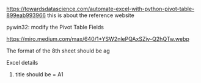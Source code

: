 https://towardsdatascience.com/automate-excel-with-python-pivot-table-899eab993966
this is about the reference website

pywin32: modify the Pivot Table Fields

https://miro.medium.com/max/640/1*YSW2nlePQAxSZiv-Q2hQTw.webp

The format of the 8th sheet should be ag

Excel details
1. title should be = A1
